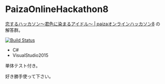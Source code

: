 # PaizaOnlineHackathon8
[恋するハッカソン〜君色に染まるアイドル〜 | paizaオンラインハッカソン8](https://paiza.jp/poh/hatsukoi/)
の解答群。

[![Build Status](https://travis-ci.org/kokeiro001/PaizaOnlineHackathon8.svg?branch=master)](https://travis-ci.org/kokeiro001/PaizaOnlineHackathon8)

* C#
* VisualStudio2015

単体テスト付き。


好き勝手使って下さい。
